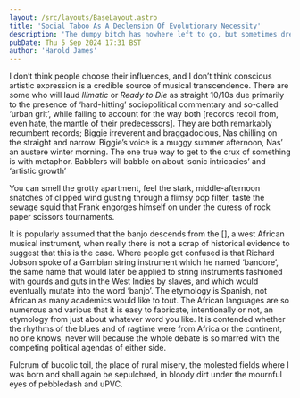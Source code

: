```yaml
---
layout: /src/layouts/BaseLayout.astro
title: 'Social Taboo As A Declension Of Evolutionary Necessity'
description: 'The dumpy bitch has nowhere left to go, but sometimes dreadfulness en masse can have an adverse effect.'
pubDate: Thu 5 Sep 2024 17:31 BST
author: 'Harold James'
---
```

I don’t think people choose their influences, and I don’t think conscious artistic expression is a credible source of musical transcendence. There are some who will laud <i>Illmatic</i> or <i>Ready to Die</i> as straight 10/10s due primarily to the presence of ‘hard-hitting’ sociopolitical commentary and so-called ‘urban grit’, while failing to account for the way both [records recoil from, even hate, the mantle of their predecessors]. They are both remarkably recumbent records; Biggie irreverent and braggadocious, Nas chilling on the straight and narrow. Biggie’s voice is a muggy summer afternoon, Nas’ an austere winter morning. The one true way to get to the crux of something is with metaphor. Babblers will babble on about ‘sonic intricacies’ and ‘artistic growth’ 

You can smell the grotty apartment, feel the stark, middle-afternoon snatches of clipped wind gusting through a flimsy pop filter, taste the sewage squid that Frank engorges himself on under the duress of rock paper scissors tournaments.

It is popularly assumed that the banjo descends from the [], a west African musical instrument, when really there is not a scrap of historical evidence to suggest that this is the case. Where people get confused is that Richard Jobson spoke of a Gambian string instrument which he named ‘bandore’, the same name that would later be applied to string instruments fashioned with gourds and guts in the West Indies by slaves, and which would eventually mutate into the word ‘banjo’. The etymology is Spanish, not African as many academics would like to tout. The African languages are so numerous and various that it is easy to fabricate, intentionally or not, an etymology from just about whatever word you like. It is contended whether the rhythms of the blues and of ragtime were from Africa or the continent, no one knows, never will because the whole debate is so marred with the competing political agendas of either side. 

Fulcrum of bucolic toil, the place of rural misery, the molested fields where I was born and shall again be sepulchred, in bloody dirt under the mournful eyes of pebbledash and uPVC.